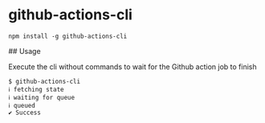 # github-actions-cli

```
npm install -g github-actions-cli
```

## Usage

Execute the cli without commands to wait for the Github action job to finish

```
$ github-actions-cli
ℹ fetching state
ℹ waiting for queue
ℹ queued
✔ Success
```



